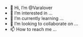 - 👋 Hi, I’m @Varalover
- 👀 I’m interested in ...
- 🌱 I’m currently learning ...
- 💞️ I’m looking to collaborate on ...
- 📫 How to reach me ...

<!---
Varalover/Varalover is a ✨ special ✨ repository because its `README.md` (this file) appears on your GitHub profile.
You can click the Preview link to take a look at your changes.
--->
